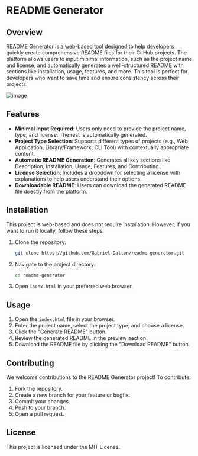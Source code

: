 # README Generator

## Overview

README Generator is a web-based tool designed to help developers quickly create comprehensive README files for their GitHub projects. The platform allows users to input minimal information, such as the project name and license, and automatically generates a well-structured README with sections like installation, usage, features, and more. This tool is perfect for developers who want to save time and ensure consistency across their projects.

![image](https://github.com/user-attachments/assets/2d05c0b5-b3b6-4ddd-930c-f879b8f7d989)


## Features

- **Minimal Input Required**: Users only need to provide the project name, type, and license. The rest is automatically generated.
- **Project Type Selection**: Supports different types of projects (e.g., Web Application, Library/Framework, CLI Tool) with contextually appropriate content.
- **Automatic README Generation**: Generates all key sections like Description, Installation, Usage, Features, and Contributing.
- **License Selection**: Includes a dropdown for selecting a license with explanations to help users understand their options.
- **Downloadable README**: Users can download the generated README file directly from the platform.

## Installation

This project is web-based and does not require installation. However, if you want to run it locally, follow these steps:

1. Clone the repository:
    ```bash
    git clone https://github.com/Gabriel-Dalton/readme-generator.git
    ```

2. Navigate to the project directory:
    ```bash
    cd readme-generator
    ```

3. Open `index.html` in your preferred web browser.

## Usage

1. Open the `index.html` file in your browser.
2. Enter the project name, select the project type, and choose a license.
3. Click the "Generate README" button.
4. Review the generated README in the preview section.
5. Download the README file by clicking the "Download README" button.

## Contributing

We welcome contributions to the README Generator project! To contribute:

1. Fork the repository.
2. Create a new branch for your feature or bugfix.
3. Commit your changes.
4. Push to your branch.
5. Open a pull request.

## License

This project is licensed under the MIT License.
